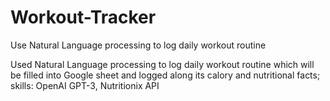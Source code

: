 # Workout-Tracker
Use Natural Language processing to log daily workout routine 

Used Natural Language processing to log daily workout routine which will be filled into Google sheet and logged along its calory and nutritional facts; skills: OpenAI GPT-3, Nutritionix API 
